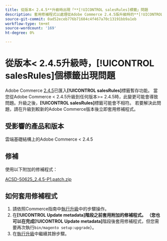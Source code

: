 ```yaml
---
title: 從版本< 2.4.5**升級時出現「**[!UICONTROL salesRules]標籤」問題
description: 套用修補程式以處理從Adobe Commerce 2.4.5版升級時的**[!UICONTROL salesRules]**問題。
source-git-commit: 0ad52eceb776b71604c4f467a70c13191bb9a1eb
workflow-type: tm+mt
source-wordcount: '169'
ht-degree: 0%

---
```


# 從版本&lt; 2.4.5升級時，**[!UICONTROL salesRules]**&#x200B;個標籤出現問題

Adobe Commerce [2.4.5](/docs/commerce-operations/release/notes/adobe-commerce/2-4-5.html)已匯入&#x200B;**[!UICONTROL salesRules]**&#x200B;標籤暫存功能。 當您從Adobe Commerce &lt; 2.4.5升級到任何版本>= 2.4.5時，此變更可能會導致問題。升級之後，**[!UICONTROL salesRules]**&#x200B;標籤可能會不相符。 若要解決此問題，請在升級到較新的Adobe Commerce版本後立即套用修補程式。

## 受影響的產品和版本

雲端基礎結構上的Adobe Commerce &lt; 2.4.5

## 修補

使用以下附加的修補程式：

[ACSD-50625_2.4.5-P1.patch.zip](assets/ACSD-50625_2.4.5-p1.patch.zip)

## 如何套用修補程式

1. 請依照Commerce指南中[執行升級](https://experienceleague.adobe.com/docs/commerce-operations/upgrade-guide/implementation/perform-upgrade.html)中的步驟操作。
1. 在&#x200B;**[!UICONTROL Update metadata]**階段之前套用附加的修補程式。
（您也可以在完成**[!UICONTROL Update metadata]**&#x200B;階段後套用修補程式，但您需要再次執行`bin/magento setup:upgrade`）。
1. 在[執行升級](https://experienceleague.adobe.com/docs/commerce-operations/upgrade-guide/implementation/perform-upgrade.html)中繼續其餘步驟。
